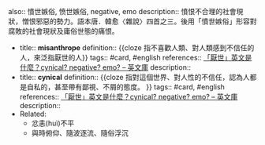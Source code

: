also:: 憤世嫉俗, 愤世嫉俗, negative, emo
description:: 憤恨不合理的社會現狀，憎恨邪惡的勢力。語本唐．韓愈〈雜說〉四首之三。後用「憤世嫉俗」形容對腐敗的社會現狀及庸俗世態的痛恨。

  - title:: **misanthrope**
    definition:: {{cloze 指不喜歡人類、對人類感到不信任的人，來泛指厭世的人}}
    tags:: #card, #english
    references:: [「厭世」英文是什麼？cynical? negative? emo? – 英文庫](https://english.cool/cynical/)
    description::
  - title:: **cynical**
    definition:: {{cloze 指對這個世界、對人性的不信任，認為人都是自私的，甚至帶有鄙視、不屑的態度。 }}
    tags:: #card, #english
    references:: [「厭世」英文是什麼？cynical? negative? emo? – 英文庫](https://english.cool/cynical/)
    description::
  - Related:
    - 忿恚(huì)不平
    - 與時俯仰、隨波逐流、隨俗浮沉